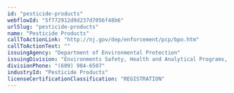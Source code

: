 ```yaml
---
id: "pesticide-products"
webflowId: "5f772912d9d237d7056f48b6"
urlSlug: "pesticide-products"
name: "Pesticide Products"
callToActionLink: "http://nj.gov/dep/enforcement/pcp/bpo.htm"
callToActionText: ""
issuingAgency: "Department of Environmental Protection"
issuingDivision: "Environments Safety, Health and Analytical Programs, Bureau of Pesticide Operations"
divisionPhone: "(609) 984-6507"
industryId: "Pesticide Products"
licenseCertificationClassification: "REGISTRATION"
---
```

